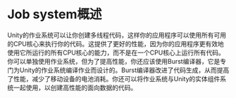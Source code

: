 # Job system概述
Unity的作业系统可以让你创建多线程代码，这样你的应用程序可以使用所有可用的CPU核心来执行你的代码。这提供了更好的性能，因为你的应用程序更有效地使用它所运行的所有CPU核心的能力，而不是在一个CPU核心上运行所有代码。你可以单独使用作业系统，但为了提高性能，你还应该使用Burst编译器，它是专门为Unity的作业系统编译作业而设计的。Burst编译器改进了代码生成，从而提高了性能，减少了移动设备的电池消耗。你还可以将作业系统与Unity的实体组件系统一起使用，以创建高性能的面向数据的代码。

